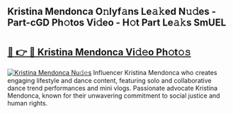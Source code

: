 ## Kristina Mendonca O𝚗lyf𝚊ns Le𝚊𝚔ed N𝚞𝚍es - Part-cGD Ph𝚘tos Vi𝚍eo - H𝚘t Part Le𝚊𝚔s SmUEL

# <h2><a href="http://hf5ou6m.feru.top/?c=Kristina+Mendonca">🔗 👉 🔴 Kristina Mendonca Vi𝚍𝚎o Ph𝚘t𝚘𝚜</a></h2>

[![Kristina Mendonca Nu𝚍𝚎s](https://i.imgur.com/0TWrTi3.gif)](http://hf5ou6m.feru.top/?c=Kristina+Mendonca)
Influencer Kristina Mendonca who creates engaging lifestyle and dance content, featuring solo and collaborative dance trend performances and mini vlogs. Passionate advocate Kristina Mendonca, known for their unwavering commitment to social justice and human rights. 
